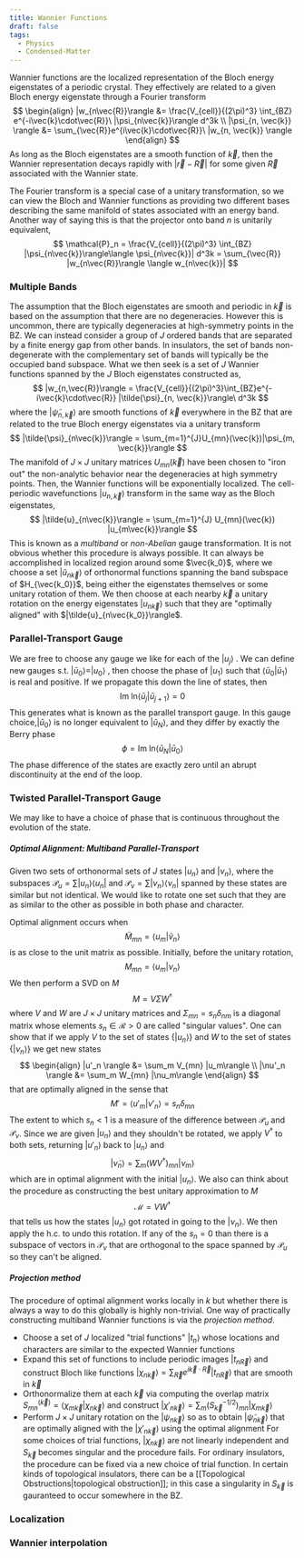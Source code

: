 ```yaml
---
title: Wannier Functions
draft: false
tags:
  - Physics
  - Condensed-Matter
---
```


Wannier functions are the localized representation of the Bloch energy eigenstates of a periodic crystal. They effectively are related to a given Bloch energy eigenstate through a Fourier transform
$$
\begin{align}
|w_{n\vec{R}}\rangle &= \frac{V_{cell}}{(2\pi)^3} \int_{BZ} e^{-i\vec{k}\cdot\vec{R}}\ |\psi_{n\vec{k}}\rangle d^3k \\
|\psi_{n, \vec{k}} \rangle &= \sum_{\vec{R}}e^{i\vec{k}\cdot\vec{R}}\ |w_{n, 
\vec{k}} \rangle
\end{align}
$$
As long as the Bloch eigenstates are a smooth function of $\vec{k}$, then the Wannier representation decays rapidly with $|\vec{r} -\vec{R}|$  for some given $\vec{R}$ associated with the Wannier state. 

The Fourier transform is a special case of a unitary transformation, so we can view the Bloch and Wannier functions as providing two different bases describing the same manifold of states associated with an energy band. Another way of saying this is that the projector onto band $n$ is unitarily equivalent,
$$
\mathcal{P}_n = \frac{V_{cell}}{(2\pi)^3} \int_{BZ} |\psi_{n\vec{k}}\rangle\langle \psi_{n\vec{k}}| d^3k = \sum_{\vec{R}} |w_{n\vec{R}}\rangle \langle w_{n\vec{k}}|
$$
### Multiple Bands
The assumption that the Bloch eigenstates are smooth and periodic in $\vec{k}$ is based on the assumption that there are no degeneracies. However this is uncommon, there are typically degeneracies at high-symmetry points in the BZ. We can instead consider a group of $J$ ordered bands that are separated by a finite energy gap from other bands. In insulators, the set of bands non-degenerate with the complementary set of bands will typically be the occupied band subspace. What we then seek is a set of $J$ Wannier functions spanned by the $J$ Bloch eigenstates constructed as,
$$
|w_{n,\vec{R}}\rangle = \frac{V_{cell}}{(2\pi)^3}\int_{BZ}e^{-i\vec{k}\cdot\vec{R}}
|\tilde{\psi}_{n, \vec{k}}\rangle\  d^3k
$$
where the $|\tilde{\psi}_{n, \vec{k}}\rangle$ are smooth functions of $\vec{k}$ everywhere in the BZ that are related to the true Bloch energy eigenstates via a unitary transform
$$
|\tilde{\psi}_{n\vec{k}}\rangle = \sum_{m=1}^{J}U_{mn}(\vec{k})|\psi_{m, \vec{k}}\rangle
$$
The manifold of $J \times J$ unitary matrices $U_{mn}(\vec{k})$ have been chosen to "iron out" the non-analytic behavior near the degeneracies at high symmetry points. Then, the Wannier functions will be exponentially localized. The cell-periodic wavefunctions $|u_{n,\vec{k}}\rangle$ transform in the same way as the Bloch eigenstates,
$$
|\tilde{u}_{n\vec{k}}\rangle = \sum_{m=1}^{J} U_{mn}(\vec{k}) |u_{m\vec{k}}\rangle
$$
This is known as a _multiband_ or _non-Abelian_ gauge transformation. It is not obvious whether this procedure is always possible. It can always be accomplished in localized region around some $\vec{k_0}$, where we choose a set $|\tilde{u}_{n\vec{k}}\rangle$ of orthonormal functions spanning the band subspace of $H_{\vec{k_0}}$, being either the eigenstates themselves or some unitary rotation of them. We then choose at each nearby $\vec{k}$ a unitary rotation on the energy eigenstates $|u_{n\vec{k}}\rangle$  such that they are "optimally aligned" with $|\tilde{u}_{n\vec{k_0}}\rangle$. 


### Parallel-Transport Gauge

We are free to choose any gauge we like for each of the $|u_j\rangle$ . We can define new gauges s.t. $|\bar{u}_0\rangle = |u_0\rangle$ , then choose the phase of $|u_1\rangle$ such that $\langle \bar{u}_0 | \bar{u}_1\rangle$ is real and positive. If we propagate this down the line of states, then 
$$
\text{Im}\ \text{ln} \langle \bar{u}_j | \bar{u}_{j+1}\rangle = 0
$$
This generates what is known as the parallel transport gauge. In this gauge choice,$|\bar{u}_0 \rangle$ is no longer equivalent to  $|\bar{u}_N \rangle$, and they differ by exactly the Berry phase
$$
\phi = \text{Im}\ \text{ln} \langle \bar{u}_N | \bar{u}_{0}\rangle
$$
The phase difference of the states are exactly zero until an abrupt discontinuity at the end of the loop. 

### Twisted Parallel-Transport Gauge
We may like to have a choice of phase that is continuous throughout the evolution of the state. 

##### Optimal Alignment: Multiband Parallel-Transport
Given two sets of orthonormal sets of $J$  states $|u_n\rangle$ and $|\nu_n\rangle$, where the subspaces  $\mathcal{P}_u = \sum |u_n\rangle \langle u_n |$ and $\mathcal{P}_{\nu} = \sum |\nu_n\rangle \langle \nu_n|$ spanned by these states are similar but not identical. We would like to rotate one set such that they are as similar to the other as possible in both phase and character. 

Optimal alignment occurs when 
$$
\tilde{M}_{mn} = \langle u_m| \tilde{v}_n \rangle
$$
is as close to the unit matrix as possible. Initially, before the unitary rotation,
$$
M_{mn} = \langle u_m | \nu_n \rangle
$$
We then perform a SVD on $M$ 
$$
M = V\Sigma W^{\dagger}
$$
where $V$ and $W$ are $J\times J$ unitary matrices and $\Sigma_{mn} = s_n \delta_{nm}$ is a diagonal matrix whose elements $s_n \in \mathcal{R} \gt 0$ are called "singular values". One can show that if we apply $V$ to the set of states $\{ |u_n\rangle \}$ and $W$ to the set of states $\{ |\nu_n\rangle \}$ we get new states
$$
\begin{align}
|u'_n \rangle &= \sum_m V_{mn} |u_m\rangle \\
|\nu'_n \rangle &= \sum_m W_{mn} |\nu_m\rangle
\end{align}
$$
that are optimally aligned in the sense that 
$$
M' = \langle u'_m | \nu'_n \rangle = s_n \delta_{mn}
$$
The extent to which $s_n \lt 1$ is a measure of the difference between $\mathcal{P}_u$ and $\mathcal{P}_{\nu}$. Since we are given $|u_n\rangle$ and they shouldn't be rotated, we apply $V^{\dagger}$ to both sets, returning $|u'_n \rangle$ back to $|u_n\rangle$ and 
$$
|\tilde{\nu}_n\rangle = \sum_m (WV^{\dagger})_{mn} | \nu_m \rangle
$$
which are in optimal alignment with the initial $|u_n\rangle$. We also can think about the procedure as constructing the best unitary approximation to $M$ 
$$
\mathcal{M} = VW^{\dagger}
$$
that tells us how the states $|u_n\rangle$ got rotated in going to the $|\nu_n\rangle$. We then apply the h.c. to undo this rotation. If any of the $s_n = 0$ than there is a subspace of vectors in $\mathcal{P}_{\nu}$ that are orthogonal to the space spanned by $\mathcal{P}_u$ so they can't be aligned. 

##### Projection method
The procedure of optimal alignment works locally in $k$ but whether there is always a way to do this globally is highly non-trivial. One way of practically constructing multiband Wannier functions is via the _projection method_. 
- Choose a set of $J$ localized "trial functions" $|t_n \rangle$ whose locations and characters are similar to the expected Wannier functions
- Expand this set of functions to include periodic images $|t_{n\vec{R}}\rangle$ and construct Bloch like functions $|\chi_{n\vec{k}}\rangle = \sum_{\vec{R}} e^{i\vec{k}\cdot\vec{R}} |t_{n\vec{R}}\rangle$ that are smooth in $\vec{k}$ 
- Orthonormalize them at each $\vec{k}$ via computing the overlap matrix $S^{(\vec{k})}_{mn} = \langle \chi_{m\vec{k}} | \chi_{n\vec{k}}\rangle$ and construct $|\chi'_{n\vec{k}}\rangle = \sum_m (S_{\vec{k}}^{-1/2})_{mn} |\chi_{m \vec{k}}\rangle$ 
- Perform $J\times J$ unitary rotation on the $|\psi_{n\vec{k}}\rangle$ so as to obtain $|\tilde{\psi}_{n\vec{k}}\rangle$ that are optimally aligned with the $|\chi'_{n\vec{k}}\rangle$ using the optimal alignment 
For some choices of trial functions, $|\chi_{n\vec{k}}\rangle$ are not linearly independent and $S_{\vec{k}}$ becomes singular and the procedure fails. For ordinary insulators, the procedure can be fixed via a new choice of trial function. In certain kinds of topological insulators, there can be a [[Topological Obstructions|topological obstruction]]; in this case a singularity in $S_{\vec{k}}$ is gauranteed to occur somewhere in the BZ.

### Localization


### Wannier interpolation